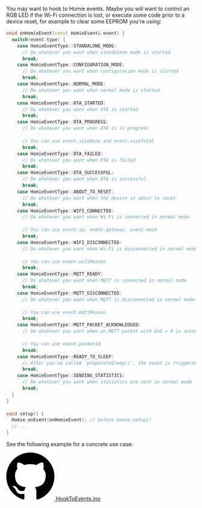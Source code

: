 You may want to hook to Homie events. Maybe you will want to control an RGB LED if the Wi-Fi connection is lost, or execute some code prior to a device reset, for example to clear some EEPROM you're using:

```c++
void onHomieEvent(const HomieEvent& event) {
  switch(event.type) {
    case HomieEventType::STANDALONE_MODE:
      // Do whatever you want when standalone mode is started
      break;
    case HomieEventType::CONFIGURATION_MODE:
      // Do whatever you want when configuration mode is started
      break;
    case HomieEventType::NORMAL_MODE:
      // Do whatever you want when normal mode is started
      break;
    case HomieEventType::OTA_STARTED:
      // Do whatever you want when OTA is started
      break;
    case HomieEventType::OTA_PROGRESS:
      // Do whatever you want when OTA is in progress

      // You can use event.sizeDone and event.sizeTotal
      break;
    case HomieEventType::OTA_FAILED:
      // Do whatever you want when OTA is failed
      break;
    case HomieEventType::OTA_SUCCESSFUL:
      // Do whatever you want when OTA is successful
      break;
    case HomieEventType::ABOUT_TO_RESET:
      // Do whatever you want when the device is about to reset
      break;
    case HomieEventType::WIFI_CONNECTED:
      // Do whatever you want when Wi-Fi is connected in normal mode

      // You can use event.ip, event.gateway, event.mask
      break;
    case HomieEventType::WIFI_DISCONNECTED:
      // Do whatever you want when Wi-Fi is disconnected in normal mode

      // You can use event.wifiReason
      break;
    case HomieEventType::MQTT_READY:
      // Do whatever you want when MQTT is connected in normal mode
      break;
    case HomieEventType::MQTT_DISCONNECTED:
      // Do whatever you want when MQTT is disconnected in normal mode

      // You can use event.mqttReason
      break;
    case HomieEventType::MQTT_PACKET_ACKNOWLEDGED:
      // Do whatever you want when an MQTT packet with QoS > 0 is acknowledged by the broker

      // You can use event.packetId
      break;
    case HomieEventType::READY_TO_SLEEP:
      // After you've called `prepareToSleep()`, the event is triggered when MQTT is disconnected
      break;
    case HomieEventType::SENDING_STATISTICS:
      // Do whatever you want when statistics are sent in normal mode
      break;
  }
}

void setup() {
  Homie.onEvent(onHomieEvent); // before Homie.setup()
  // ...
}
```

See the following example for a concrete use case:

[![GitHub logo](../assets/github.png) HookToEvents.ino](https://github.com/marvinroger/homie-esp8266/blob/develop/examples/HookToEvents/HookToEvents.ino)
